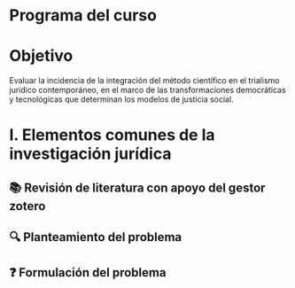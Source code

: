 # Programa del curso

# Objetivo
Evaluar la incidencia de la integración del método científico en el trialismo jurídico contemporáneo, en el marco de las transformaciones democráticas y tecnológicas que determinan los modelos de justicia social.

# I. Elementos comunes de la investigación jurídica

## 📚 Revisión de literatura con apoyo del gestor zotero

## 🔍 Planteamiento del problema

## ❓ Formulación del problema
